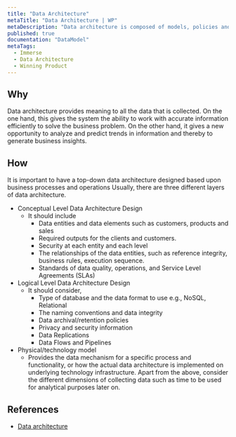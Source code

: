```yaml
---
title: "Data Architecture"
metaTitle: "Data Architecture | WP"
metaDescription: "Data architecture is composed of models, policies and rules or standards that govern which data is collected, data relationships, how it is stored, arranged, integrated, and processed."
published: true
documentation: "DataModel"
metaTags:
  - Immerse
  - Data Architecture
  - Winning Product
---
```



## Why
Data architecture provides meaning to all the data that is collected. On the one hand, this gives the system the ability to work with accurate information efficiently to solve the business problem. On the other hand, it gives a new opportunity to analyze and predict trends in information and thereby to generate business insights.

## How
It is important to have a top-down data architecture designed based upon business processes and operations
Usually, there are three different layers of data architecture.
- Conceptual Level Data Architecture Design
  - It should include
    - Data entities and data elements such as customers, products and sales
    - Required outputs for the clients and customers.
    - Security at each entity and each level
    - The relationships of the data entities, such as reference integrity, business rules, execution sequence.
    - Standards of data quality, operations, and Service Level Agreements (SLAs)
- Logical Level Data Architecture Design
  - It should consider,
    - Type of database and the data format to use e.g., NoSQL, Relational
    - The naming conventions and data integrity
    - Data archival/retention policies
    - Privacy and security information
    - Data Replications
    - Data Flows and Pipelines
- Physical/technology model
  - Provides the data mechanism for a specific process and functionality, or how the actual data architecture is implemented on underlying technology infrastructure.
Apart from the above, consider the different dimensions of collecting data such as time to be used for analytical purposes later on.


## References
- [Data architecture](https://en.wikipedia.org/wiki/Data_architecture)